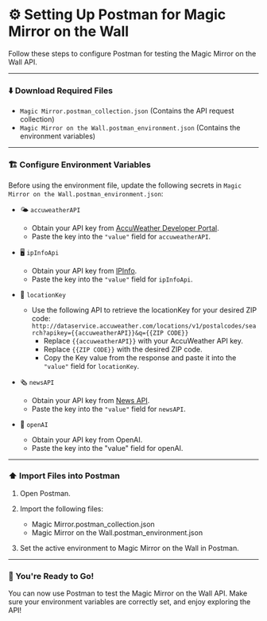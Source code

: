 # ⚙️ Setting Up Postman for Magic Mirror on the Wall

Follow these steps to configure Postman for testing the Magic Mirror on the Wall API.

---

### ⬇️ Download Required Files

- `Magic Mirror.postman_collection.json`
  (Contains the API request collection)
- `Magic Mirror on the Wall.postman_environment.json`
  (Contains the environment variables)

---

### 🏗️ Configure Environment Variables

Before using the environment file, update the following secrets in `Magic Mirror on the Wall.postman_environment.json`:

- 🌤️ `accuweatherAPI`

  - Obtain your API key from [AccuWeather Developer Portal](https://developer.accuweather.com/apis).
  - Paste the key into the `"value"` field for `accuweatherAPI`.

- 🖥️ `ipInfoApi`

  - Obtain your API key from [IPInfo](https://ipinfo.io/).
  - Paste the key into the `"value"` field for `ipInfoApi`.

- 📍 `locationKey`

  - Use the following API to retrieve the locationKey for your desired ZIP code: `http://dataservice.accuweather.com/locations/v1/postalcodes/search?apikey={{accuweatherAPI}}&q={{ZIP CODE}}`
    - Replace `{{accuweatherAPI}}` with your AccuWeather API key.
    - Replace `{{ZIP CODE}}` with the desired ZIP code.
    - Copy the Key value from the response and paste it into the `"value"` field for `locationKey`.

- 🗞️ `newsAPI`

  - Obtain your API key from [News API](https://newsapi.org).
  - Paste the key into the `"value"` field for `newsAPI`.

- 🤖 `openAI`

  - Obtain your API key from OpenAI.
  - Paste the key into the "value" field for openAI.

---

### ⬆️ Import Files into Postman

1. Open Postman.
1. Import the following files:

   - Magic Mirror.postman_collection.json
   - Magic Mirror on the Wall.postman_environment.json

1. Set the active environment to Magic Mirror on the Wall in Postman.

---

### 🚀 You're Ready to Go!

You can now use Postman to test the Magic Mirror on the Wall API. Make sure your environment variables are correctly set, and enjoy exploring the API!
